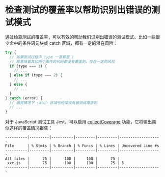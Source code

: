 # 检查测试的覆盖率以帮助识别出错误的测试模式

通过检查测试的覆盖率，可以有效的帮助我们识别出错误的测试模式。比如一些很少命中的条件语句块或 catch 区域，都有一定的潜在风险：

```javascript
try {
  // 如果测试过程中 type 一直都是 1
  // 那意味着其它两个条件的代码都没有覆盖到，存在一定的风险
  if (type === 1) {
    // ...
  } else if (type === 2) {
    // ...
  } else {
    // ...
  }
} catch (error) {
  // 通常情况下 catch 区域也经常没有被测试覆盖到
  // ...
}
```

对于 JavaScript 测试工具 Jest，可以启用 [collectCoverage](https://jestjs.io/zh-Hans/docs/configuration#collectcoverage-boolean) 功能，它将输出类似这样的覆盖情况报告：

```shell
----------|---------|----------|---------|---------|-------------------
File      | % Stmts | % Branch | % Funcs | % Lines | Uncovered Line #s
----------|---------|----------|---------|---------|-------------------
All files |      75 |      100 |     100 |      75 |
 xxx.js   |      75 |      100 |     100 |      75 | 5
----------|---------|----------|---------|---------|-------------------
```
